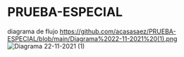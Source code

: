 # PRUEBA-ESPECIAL
diagrama de flujo
https://github.com/acasasaez/PRUEBA-ESPECIAL/blob/main/Diagrama%2022-11-2021%20(1).png
![Diagrama 22-11-2021 (1)](https://user-images.githubusercontent.com/91721826/143014589-e04961cc-9d06-406b-b08d-038ed1944849.png)
